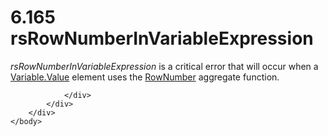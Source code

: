 <html dir="LTR" xmlns:mshelp="http://msdn.microsoft.com/mshelp" xmlns:ddue="http://ddue.schemas.microsoft.com/authoring/2003/5" xmlns:xlink="http://www.w3.org/1999/xlink" xmlns:tool="http://www.microsoft.com/tooltip">
    <head>
        <meta http-equiv="Content-Type" content="text/html; CHARSET=utf-8"></meta>
        <meta name="save" content="history"></meta>
        <title>6.165 rsRowNumberInVariableExpression</title>
        <xml>
            <mshelp:toctitle title="6.165 rsRowNumberInVariableExpression"></mshelp:toctitle>
            <mshelp:rltitle title="[MS-RDL]: rsRowNumberInVariableExpression"></mshelp:rltitle>
            <mshelp:keyword index="A" term="62eb1dc6-727e-49f8-9fa6-fa53aa4bfb25"></mshelp:keyword>
            <mshelp:attr name="DCSext.ContentType" value="open specification"></mshelp:attr>
            <mshelp:attr name="AssetID" value="62eb1dc6-727e-49f8-9fa6-fa53aa4bfb25"></mshelp:attr>
            <mshelp:attr name="TopicType" value="kbRef"></mshelp:attr>
            <mshelp:attr name="DCSext.Title" value="[MS-RDL]: rsRowNumberInVariableExpression" />
        </xml>
    </head>
    <body>
        <div id="header">
            <h1 class="heading">6.165 rsRowNumberInVariableExpression</h1>
        </div>
        <div id="mainSection">
            <div id="mainBody">
                <div id="allHistory" class="saveHistory"></div>
                <div id="sectionSection0" class="section" name="collapseableSection">
                    

<p><i>rsRowNumberInVariableExpression</i> is a critical error
that will occur when a <a href="92475a61-4625-4027-b262-e9e973c5144c.md">Variable.Value</a>
element uses the <a href="5246ac2c-9de7-42a2-9b5a-73484f9fe73b.md">RowNumber</a>
aggregate function.</p>


                </div>
            </div>
        </div>
    </body>
</html>